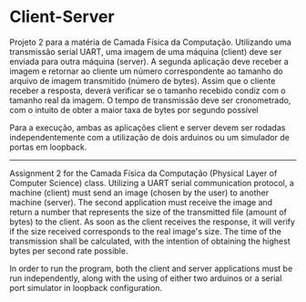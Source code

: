 # Client-Server
Projeto 2 para a matéria de Camada Física da Computação. Utilizando uma transmissão serial UART, uma imagem de uma máquina (client) deve ser enviada para outra máquina (server). A segunda aplicação deve receber a imagem e retornar ao cliente um número correspondente ao tamanho do arquivo de imagem transmitido (número de bytes). Assim que o cliente receber a resposta, deverá verificar se o tamanho recebido condiz com o tamanho real da imagem. O tempo de transmissão deve ser cronometrado, com o intuito de obter a maior taxa de bytes por segundo possível

Para a execução, ambas as aplicações client e server devem ser rodadas independentemente com a utilização de dois arduinos ou um simulador de portas em loopback.

------------------

Assignment 2 for the Camada Física da Computação (Physical Layer of Computer Science) class. Utilizing a UART serial communication protocol, a machine (client) must send an image (chosen by the user) to another machine (server). The second application must receive the image and return a number that represents the size of the transmitted file (amount of bytes) to the client. As soon as the client receives the response, it will verify if the size received corresponds to the real image's size. The time of the transmission shall be calculated, with the intention of obtaining the highest bytes per second rate possible. 

In order to run the program, both the client and server applications must be run independently, along with the using of either two arduinos or a serial port simulator in loopback configuration. 
